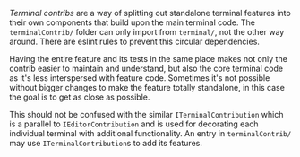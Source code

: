_Terminal contribs_ are a way of splitting out standalone terminal features into their own components that build upon the main terminal code. The `terminalContrib/` folder can only import from `terminal/`, not the other way around. There are eslint rules to prevent this circular dependencies.

Having the entire feature and its tests in the same place makes not only the contrib easier to maintain and understand, but also the core terminal code as it's less interspersed with feature code. Sometimes it's not possible without bigger changes to make the feature totally standalone, in this case the goal is to get as close as possible.

This should not be confused with the similar `ITerminalContribution` which is a parallel to `IEditorContribution` and is used for decorating each individual terminal with additional functionality. An entry in `terminalContrib/` may use `ITerminalContribution`s to add its features.
